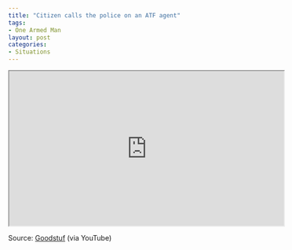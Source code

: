 ```yaml
---
title: "Citizen calls the police on an ATF agent"
tags:
- One Armed Man
layout: post
categories:
- Situations
---
```


<iframe width="560" height="315" src="https://www.youtube.com/embed/gb1MVFDy_tw?si=--2RdILzAXUbTsQg" title="ATF Agent tased, arrested at gunpoint by Columbus Police - new bodycam footage"></iframe>

Source: [Goodstuf](https://youtu.be/gb1MVFDy_tw?si=EeQJn4yfm9p8D2DF) (via YouTube)
